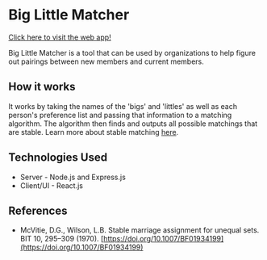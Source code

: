# Big Little Matcher
[Click here to visit the web app!](https://big-little-matcher.onrender.com/)

Big Little Matcher is a tool that can be used by organizations to help figure out pairings between new members and current members.

## How it works
It works by taking the names of the 'bigs' and 'littles' as well as each person's preference list and passing that information to a matching algorithm. The algorithm then 
finds and outputs all possible matchings that are stable. Learn more about stable matching [here](https://en.wikipedia.org/wiki/Stable_marriage_problem).

## Technologies Used
- Server - Node.js and Express.js
- Client/UI - React.js

## References
- McVitie, D.G., Wilson, L.B. Stable marriage assignment for unequal sets. BIT 10, 295–309 (1970). [https://doi.org/10.1007/BF01934199](https://doi.org/10.1007/BF01934199)
